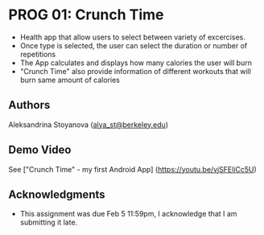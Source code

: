 # PROG 01: Crunch Time

* Health app that allow users to select between variety of excercises. 
* Once type is selected, the user can select the duration or number of repetitions
* The App calculates and displays how many calories the user will burn
* "Crunch Time" also provide information of different workouts that will burn same amount of calories

## Authors

Aleksandrina Stoyanova ([alya_st@berkeley.edu](mailto:alya_to@berkeley.edu))

## Demo Video

See ["Crunch Time" - my first Android App] (https://youtu.be/vjSFEliCc5U)

## Acknowledgments

* This assignment was due Feb 5 11:59pm, I acknowledge that I am submitting it late.

